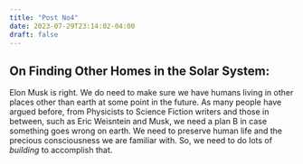```yaml
---
title: "Post No4"
date: 2023-07-29T23:14:02-04:00
draft: false
---
```


## On Finding Other Homes in the Solar System:

Elon Musk is right. We do need to make sure we have humans living in other places other than earth at some point in the future. As many people have argued before, from Physicists to Science Fiction writers and those in between, such as Eric Weisntein and Musk, we need a plan B in case something goes wrong on earth. We need to preserve human life and the precious consciousness we are familiar with. So, we need to do lots of *building* to accomplish that.


